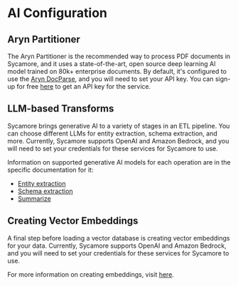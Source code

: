 # AI Configuration

## Aryn Partitioner

The Aryn Partitioner is the recommended way to process PDF documents in Sycamore, and it uses a state-of-the-art, open source deep learning AI model trained on 80k+ enterprise documents. By default, it's configured to use the [Aryn DocParse](https://docs.aryn.ai/quickstart), and you will need to set your API key. You can sign-up for free [here](https://www.aryn.ai/get-started) to get an API key for the service.


## LLM-based Transforms
Sycamore brings generative AI to a variety of stages in an ETL pipeline. You can choose different LLMs for entity extraction, schema extraction, and more. Currently, Sycamore supports OpenAI and Amazon Bedrock, and you will need to set your credentials for these services for Sycamore to use.

Information on supported generative AI models for each operation are in the specific documentation for it:

* [Entity extraction](./transforms/extract_entity.md)
* [Schema extraction](./transforms/extract_schema.md)
* [Summarize](./transforms/summarize.md)

## Creating Vector Embeddings
A final step before loading a vector database is creating vector embeddings for your data. Currently, Sycamore supports OpenAI and Amazon Bedrock, and you will need to set your credentials for these services for Sycamore to use.

For more information on creating embeddings, visit [here](./transforms/embed.md).